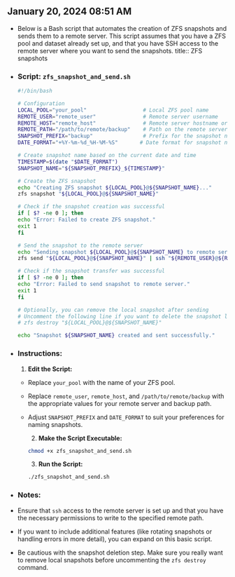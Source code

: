 ## January 20, 2024 08:51 AM
- Below is a Bash script that automates the creation of ZFS snapshots and sends them to a remote server. This script assumes that you have a ZFS pool and dataset already set up, and that you have SSH access to the remote server where you want to send the snapshots.
  title:: ZFS snapshots
- ### Script: `zfs_snapshot_and_send.sh`
  
  ```bash
  #!/bin/bash
  
  # Configuration
  LOCAL_POOL="your_pool"                  # Local ZFS pool name
  REMOTE_USER="remote_user"               # Remote server username
  REMOTE_HOST="remote_host"               # Remote server hostname or IP
  REMOTE_PATH="/path/to/remote/backup"    # Path on the remote server to store the snapshots
  SNAPSHOT_PREFIX="backup"                # Prefix for the snapshot names
  DATE_FORMAT="+%Y-%m-%d_%H-%M-%S"       # Date format for snapshot names
  
  # Create snapshot name based on the current date and time
  TIMESTAMP=$(date "$DATE_FORMAT")
  SNAPSHOT_NAME="${SNAPSHOT_PREFIX}_${TIMESTAMP}"
  
  # Create the ZFS snapshot
  echo "Creating ZFS snapshot ${LOCAL_POOL}@${SNAPSHOT_NAME}..."
  zfs snapshot "${LOCAL_POOL}@${SNAPSHOT_NAME}"
  
  # Check if the snapshot creation was successful
  if [ $? -ne 0 ]; then
  echo "Error: Failed to create ZFS snapshot."
  exit 1
  fi
  
  # Send the snapshot to the remote server
  echo "Sending snapshot ${LOCAL_POOL}@${SNAPSHOT_NAME} to remote server..."
  zfs send "${LOCAL_POOL}@${SNAPSHOT_NAME}" | ssh "${REMOTE_USER}@${REMOTE_HOST}" "cat > ${REMOTE_PATH}/${SNAPSHOT_NAME}.zfs"
  
  # Check if the snapshot transfer was successful
  if [ $? -ne 0 ]; then
  echo "Error: Failed to send snapshot to remote server."
  exit 1
  fi
  
  # Optionally, you can remove the local snapshot after sending
  # Uncomment the following line if you want to delete the snapshot locally
  # zfs destroy "${LOCAL_POOL}@${SNAPSHOT_NAME}"
  
  echo "Snapshot ${SNAPSHOT_NAME} created and sent successfully."
  ```
- ### Instructions:
  
  1. **Edit the Script:**
	- Replace `your_pool` with the name of your ZFS pool.
	- Replace `remote_user`, `remote_host`, and `/path/to/remote/backup` with the appropriate values for your remote server and backup path.
	- Adjust `SNAPSHOT_PREFIX` and `DATE_FORMAT` to suit your preferences for naming snapshots.
	  
	  2. **Make the Script Executable:**
	  ```bash
	  chmod +x zfs_snapshot_and_send.sh
	  ```
	  
	  3. **Run the Script:**
	  ```bash
	  ./zfs_snapshot_and_send.sh
	  ```
- ### Notes:
- Ensure that `ssh` access to the remote server is set up and that you have the necessary permissions to write to the specified remote path.
- If you want to include additional features (like rotating snapshots or handling errors in more detail), you can expand on this basic script.
- Be cautious with the snapshot deletion step. Make sure you really want to remove local snapshots before uncommenting the `zfs destroy` command.
